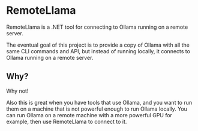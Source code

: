 # RemoteLlama

RemoteLlama is a .NET tool for connecting to Ollama running on a remote server.

The eventual goal of this project is to provide a copy of Ollama with all the same CLI commands and API, but instead of running locally, it connects to Ollama running on a remote server.

## Why?

Why not!

Also this is great when you have tools that use Ollama, and you want to run them on a machine that is not powerful enough to run Ollama locally. You can run Ollama on a remote machine with a more powerful GPU for example, then use RemoteLlama to connect to it.

